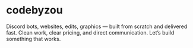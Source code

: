 # codebyzou
Discord bots, websites, edits, graphics — built from scratch and delivered fast.   Clean work, clear pricing, and direct communication. Let’s build something that works.
